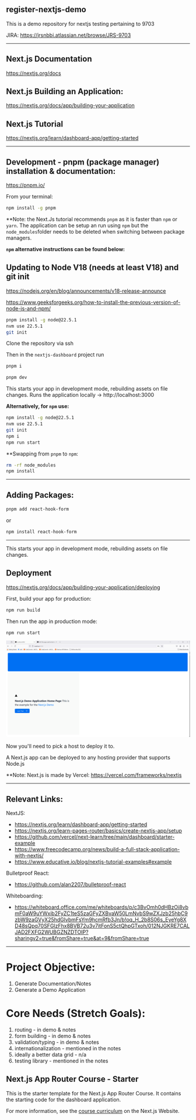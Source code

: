 
## register-nextjs-demo
This is a demo repository for nextjs testing pertaining to 9703

JIRA: https://jrsnbbi.atlassian.net/browse/JRS-9703

---

##  Next.js Documentation
https://nextjs.org/docs
##  Next.js Building an Application:
https://nextjs.org/docs/app/building-your-application
##  Next.js Tutorial
https://nextjs.org/learn/dashboard-app/getting-started

---

## Development - pnpm (package manager) installation & documentation:
https://pnpm.io/

From your terminal:

```sh
npm install -g pnpm
```

**Note: the Next.Js tutorial recommends `pnpm` as it is faster than `npm` or `yarn`. The application can be setup an run using `npm` but the `node_modules`folder needs to be deleted when switching between package managers.

**`npm` alternative instructions can be found below:**

##  Updating to Node V18 (needs at least V18) and git init
https://nodejs.org/en/blog/announcements/v18-release-announce

https://www.geeksforgeeks.org/how-to-install-the-previous-version-of-node-js-and-npm/

```sh
pnpm install -g node@22.5.1
nvm use 22.5.1
git init
```

Clone the repository via ssh

Then in the `nextjs-dashboard` project run

```sh
pnpm i
```

```sh
pnpm dev
```

This starts your app in development mode, rebuilding assets on file changes.
Runs the application locally ->  http://localhost:3000


**Alternatively, for `npm` use:**
```sh
npm install -g node@22.5.1
nvm use 22.5.1
git init
npm i
npm run start
```

**Swapping from `pnpm` to `npm`:
```sh
rm -rf node_modules
npm install
```

---

## Adding Packages:

```sh
pnpm add react-hook-form
```

or

```sh
npm install react-hook-form 
```

---

This starts your app in development mode, rebuilding assets on file changes.

## Deployment
https://nextjs.org/docs/app/building-your-application/deploying

First, build your app for production:

```sh
npm run build
```

Then run the app in production mode:

```sh
npm run start
```

![Alt text](/images/JRS-9703.gif?raw=true "Demo Gif")

Now you'll need to pick a host to deploy it to.

A Next.js app can be deployed to any hosting provider that supports Node.js

**Note: Next.js is made by Vercel: https://vercel.com/frameworks/nextjs

---

##  Relevant Links:
NextJS:
 - https://nextjs.org/learn/dashboard-app/getting-started
 - https://nextjs.org/learn-pages-router/basics/create-nextjs-app/setup
 - https://github.com/vercel/next-learn/tree/main/dashboard/starter-example
 - https://www.freecodecamp.org/news/build-a-full-stack-application-with-nextjs/
 - https://www.educative.io/blog/nextjs-tutorial-examples#example

Bulletproof React:
 - https://github.com/alan2207/bulletproof-react

Whiteboarding:
 - https://whiteboard.office.com/me/whiteboards/p/c3BvOmh0dHBzOi8vbmF0aW9uYWxib2FyZC1teS5zaGFyZXBvaW50LmNvbS9wZXJzb25hbC9zbW9zaGVyX25hdGlvbmFsYm9hcmRfb3Jn/b!oq_H_2b8S06s_EyeYg8XD48sQpq70SFGlzFhx8BVB72u3v7itFonS5ctQhpGTxoh/012NJGKRE7CALJAD2FXFG2WUBGZNZDTOIP?sharingv2=true&fromShare=true&at=9&fromShare=true

---

# Project Objective:
1) Generate Documentation/Notes
2) Generate a Demo Application

# Core Needs (Stretch Goals):
1) routing - in demo & notes
2) form building - in demo & notes
3) validation/typing - in demo & notes
4) internationalization - mentioned in the notes
5) ideally a better data grid - n/a
6) testing library - mentioned in the notes


## Next.js App Router Course - Starter

This is the starter template for the Next.js App Router Course. It contains the starting code for the dashboard application.

For more information, see the [course curriculum](https://nextjs.org/learn) on the Next.js Website.

